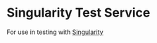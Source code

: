 Singularity Test Service
========================

For use in testing with [Singularity](https://github.com/HubSpot/Singularity)
